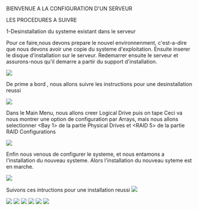 
BIENVENUE A LA CONFIGURATION D'UN SERVEUR

LES PROCEDURES A SUIVRE


1-Desinstallation du systeme existant dans le serveur 


Pour ce faire,nous devons prepare le nouvel environnenment, c'est-a-dire que nous devons avoir une copie du systeme d'exploitation.
Ensuite inserer le disque d'installation sur le serveur. Redemarrer ensuite le serveur et assurons-nous qu'il demarre a partir du support d'installation.  


<img src="images/IMG-20230606-WA0005.jpg" width='' height=''>



De prime a bord , nous allons suivre les instructions pour une desinstallation reussi


<img src="images/IMG-20230606-WA0009.jpg" width='' height=''>

Dans le  Main Menu, nous allons creer Logical Drive puis on tape <Entrer>
Ceci va nous montrer une option de configuration par Arrays, mais nous allons selectionner <Bay 1> de la partie Physical Drives et <RAID 5> de la partie RAID Configurations  

<img src="images/IMG-20230523-WA0012.jpg" width='' height=''>
 
Enfin nous venous de configurer le systeme, et nous entamons a l'installation du nouveau systeme.
 Alors l'installation du nouveau syteme est en marche.
  
<img src="images/IMG-20230606-WA0008.jpg" width='' height=''>
 
 Suivons ces intructions pour une installation reussi
 <img src="images/IMG-20230523-WA0027.jpg" width='' height=''>
 
 <img src="images/IMG-20230523-WA0025.jpg" width='' height=''>
 
 <img src="images/IMG-20230523-WA0026.jpg" width='' height=''>
 
 <img src="images/IMG-20230523-WA0024.jpg" width='' height=''>
 
 <img src="images/IMG-20230523-WA0023.jpg" width='' height=''>
 
 <img src="images/IMG-20230523-WA0022.jpg" width='' height=''>
 
 <img src="images/IMG-20230523-WA0013.jpg" width='' height=''>
 
 
 
 
